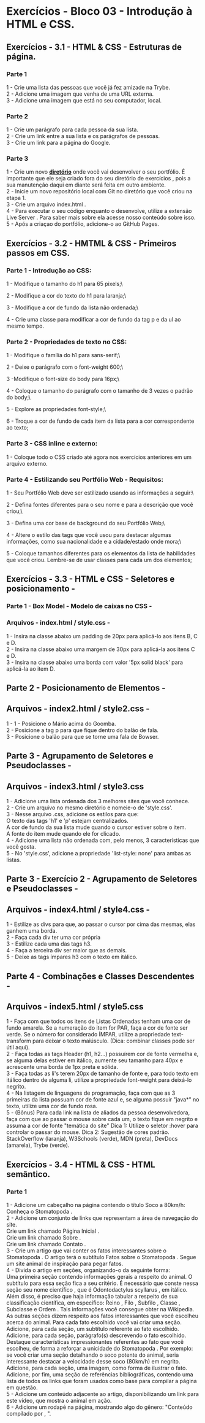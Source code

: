 # Exercícios - Bloco 03 - Introdução à HTML e CSS.

## Exercícios - 3.1 - HTML & CSS - Estruturas de página.

### Parte 1

1 - Crie uma lista das pessoas que você já fez amizade na Trybe.\
2 - Adicione uma imagem que venha de uma URL externa.\
3 - Adicione uma imagem que está no seu computador, local.

### Parte 2

1 - Crie um parágrafo para cada pessoa da sua lista.\
2 - Crie um link entre a sua lista e os parágrafos de pessoas.\
3 - Crie um link para a página do Google.

### Parte 3

1 - Crie um novo __[diretório](https://github.com/LucasLimaPE/portfolio-web)__ onde você vai desenvolver o seu portfólio. É importante que ele seja criado fora do seu diretório de exercícios , pois a sua manutenção daqui em diante será feita em outro ambiente.\
2 - Inicie um novo repositório local com Git no diretório que você criou na etapa 1.\
3 - Crie um arquivo index.html .\
4 - Para executar o seu código enquanto o desenvolve, utilize a extensão Live Server . Para saber mais sobre ela acesse nosso conteúdo sobre isso.\
5 - Após a criaçao do portfólio, adicione-o ao GitHub Pages.

## Exercícios - 3.2 - HMTML & CSS - Primeiros passos em CSS.

### Parte 1 - Introdução ao CSS:


1 - Modifique o tamanho do h1 para 65 pixels;\

2 - Modifique a cor do texto do h1 para laranja;\

3 - Modifique a cor de fundo da lista não ordenada;\

4 - Crie uma classe para modificar a cor de fundo da tag p e da ul ao mesmo tempo.


### Parte 2 - Propriedades de texto no CSS:

1 - Modifique o família do h1 para sans-serif;\

2 - Deixe o parágrafo com o font-weight 600;\

3 -Modifique o font-size do body para 16px;\

4 - Coloque o tamanho do parágrafo com o tamanho de 3 vezes o padrão do body;\

5 - Explore as propriedades font-style;\

6 - Troque a cor de fundo de cada item da lista para a cor correspondente ao texto;

### Parte 3 - CSS inline e externo:

1 - Coloque todo o CSS criado até agora nos exercícios anteriores em um arquivo externo.


### Parte 4 - Estilizando seu Portfólio Web - Requisitos:

1 - Seu Portfólio Web deve ser estilizado usando as informações a seguir:\

2 - Defina fontes diferentes para o seu nome e para a descrição que você criou;\

3 - Defina uma cor base de background do seu Portfólio Web;\

4 - Altere o estilo das tags que você usou para destacar algumas informações, como sua nacionalidade e a cidade/estado onde mora;\

5 - Coloque tamanhos diferentes para os elementos da lista de habilidades que você criou. Lembre-se de usar classes para cada um dos elementos;

## Exercícios - 3.3 - HTML e CSS - Seletores e posicionamento -

### Parte 1 - Box Model - Modelo de caixas no CSS - 
### Arquivos - index.html / style.css -

1 - Insira na classe abaixo um padding de 20px para aplicá-lo aos itens B, C e D.\
2 - Insira na classe abaixo uma margem de 30px para aplicá-la aos itens C e D.\
3 - Insira na classe abaixo uma borda com valor '5px solid black' para aplicá-la ao item D.

## Parte 2 - Posicionamento de Elementos -
## Arquivos - index2.html / style2.css -

1 - 1 - Posicione o Mário acima do Goomba.\
2 - Posicione a tag p para que fique dentro do balão de fala.\
3 - Posicione o balão para que se torne uma fala de Bowser.

## Parte 3 - Agrupamento de Seletores e Pseudoclasses -
## Arquivos - index3.html / style3.css

1 - Adicione uma lista ordenada dos 3 melhores sites que você conhece.\
2 - Crie um arquivo no mesmo diretório e nomeie-o de 'style.css'.\
3 - Nesse arquivo .css, adicione os estilos para que:\
O texto das tags 'h1' e 'p' estejam centralizados.\
A cor de fundo da sua lista mude quando o cursor estiver sobre o item.\
A fonte do item mude quando ele for clicado.\
4 - Adicione uma lista não ordenada com, pelo menos, 3 características que você gosta.\
5 - No 'style.css', adicione a propriedade 'list-style: none' para ambas as listas.

## Parte 3 - Exercício 2 - Agrupamento de Seletores e Pseudoclasses -
## Arquivos - index4.html / style4.css - 

1 - Estilize as divs para que, ao passar o cursor por cima das mesmas, elas ganhem uma borda.\
2 - Faça cada div ter uma cor própria\
3 - Estilize cada uma das tags h3.\
4 - Faça a terceira div ser maior que as demais.\
5 - Deixe as tags ímpares h3 com o texto em itálico.

## Parte 4 - Combinações e Classes Descendentes -
## Arquivos - index5.html / style5.css

1 - Faça com que todos os itens de Listas Ordenadas tenham uma cor de fundo amarela. Se a numeração do item for PAR, faça a cor de fonte ser verde. Se o número for considerado ÍMPAR, utilize a propriedade text-transform para deixar o texto maiúsculo. (Dica: combinar classes pode ser útil aqui).\
2 - Faça todas as tags Header (h1, h2...) possuírem cor de fonte vermelha e, se alguma delas estiver em itálico, aumente seu tamanho para 40px e acrescente uma borda de 1px preta e sólida.\
3 - Faça todas as li's terem 20px de tamanho de fonte e, para todo texto em itálico dentro de alguma li, utilize a propriedade font-weight para deixá-lo negrito.\
4 - Na listagem de linguagens de programação, faça com que as 3 primeiras da lista possuam cor de fonte azul e, se alguma possuir "java*" no texto, utilize uma cor de fundo rosa.\
5 - (Bônus) Para cada link na lista de aliados da pessoa desenvolvedora, faça com que ao passar o mouse sobre cada um, o texto fique em negrito e assuma a cor de fonte "temática do site"
Dica 1: Utilize o seletor :hover para controlar o passar do mouse.
Dica 2: Sugestão de cores padrão. StackOverflow (laranja), W3Schools (verde), MDN (preta), DevDocs (amarela), Trybe (verde).

## Exercícios - 3.4 - HTML & CSS - HTML semântico.

### Parte 1

1 - Adicione um cabeçalho na página contendo o título Soco a 80km/h: Conheça o Stomatopoda .\
2 - Adicione um conjunto de links que representam a área de navegação do site.\
Crie um link chamado Página Inicial .\
Crie um link chamado Sobre .\
Crie um link chamado Contato .\
3 - Crie um artigo que vai conter os fatos interessantes sobre o Stomatopoda . O artigo terá o subtítulo Fatos sobre o Stomatopoda . Segue um site animal de inspiração para pegar fatos.\
4 - Divida o artigo em seções, organizando-o da seguinte forma:\
Uma primeira seção contendo informações gerais a respeito do animal. O subtítulo para essa seção fica a seu critério. É necessário que conste nessa seção seu nome científico , que é Odontodactylus scyllarus , em itálico. Além disso, é preciso que haja informação tabular a respeito de sua classificação científica, em específico: Reino , Filo , Subfilo , Classe , Subclasse e Ordem . Tais informações você consegue obter na Wikipedia.\
As outras seções dizem respeito aos fatos interessantes que você escolheu acerca do animal. Para cada fato escolhido você vai criar uma seção.\
Adicione, para cada seção, um subtítulo referente ao fato escolhido.\
Adicione, para cada seção, parágrafo(s) descrevendo o fato escolhido.\
Destaque características impressionantes referentes ao fato que você escolheu, de forma a reforçar a unicidade do Stomatopoda . Por exemplo: se você criar uma seção detalhando o soco potente do animal, seria interessante destacar a velocidade desse soco (80km/h) em negrito.\
Adicione, para cada seção, uma imagem, como forma de ilustrar o fato.\
Adicione, por fim, uma seção de referências bibliográficas, contendo uma lista de todos os links que foram usados como base para compilar a página em questão.\
5 - Adicione um conteúdo adjacente ao artigo, disponibilizando um link para este vídeo, que mostra o animal em ação.\
6 - Adicione um rodapé na página, mostrando algo do gênero: "Conteúdo compilado por <insere seu nome>, <ano atual>".










